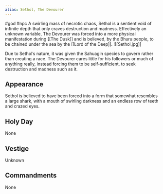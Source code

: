 ```yaml
---
alias: Sethol, The Devourer
---
```


#god #npc 
A swirling mass of necrotic chaos, Sethol is a sentient void of infinite depth that only craves destruction and madness. Effectively an unknown variable, The Devourer was forced into a more physical manifestation during [[The Dusk]] and is believed, by the Bhuru people, to be chained under the sea by the [[Lord of the Deep]].
<span class="rightimg"><span class="smallimg">![[Sethol.jpg]]</span></span>
  

Due to Sethol’s nature, it was given the Sahuagin species to govern rather than creating a race. The Devourer cares little for his followers or much of anything really, instead forcing them to be self-sufficient, to seek destruction and madness such as it.

  

## Appearance

Sethol is believed to have been forced into a form that somewhat resembles a large shark, with a mouth of swirling darkness and an endless row of teeth and crazed eyes. 

  

## Holy Day

None


## Vestige
Unknown


## Commandments

None